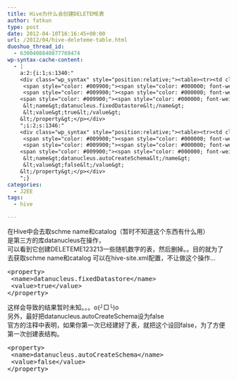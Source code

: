 ```yaml
---
title: Hive为什么会创建DELETEME表
author: fatkun
type: post
date: 2012-04-10T16:16:45+00:00
url: /2012/04/hive-deleteme-table.html
duoshuo_thread_id:
  - 6300408840877769474
wp-syntax-cache-content:
  - |
    a:2:{i:1;s:1340:"
    <div class="wp_syntax" style="position:relative;"><table><tr><td class="code"><pre class="xml" style="font-family:monospace;"><span style="color: #009900;"><span style="color: #000000; font-weight: bold;">&lt;property<span style="color: #000000; font-weight: bold;">&gt;</span></span></span>
     <span style="color: #009900;"><span style="color: #000000; font-weight: bold;">&lt;name<span style="color: #000000; font-weight: bold;">&gt;</span></span></span>datanucleus.fixedDatastore<span style="color: #009900;"><span style="color: #000000; font-weight: bold;">&lt;/name<span style="color: #000000; font-weight: bold;">&gt;</span></span></span>
     <span style="color: #009900;"><span style="color: #000000; font-weight: bold;">&lt;value<span style="color: #000000; font-weight: bold;">&gt;</span></span></span>true<span style="color: #009900;"><span style="color: #000000; font-weight: bold;">&lt;/value<span style="color: #000000; font-weight: bold;">&gt;</span></span></span>
    <span style="color: #009900;"><span style="color: #000000; font-weight: bold;">&lt;/property<span style="color: #000000; font-weight: bold;">&gt;</span></span></span></pre></td></tr></table><p class="theCode" style="display:none;">&lt;property&gt;
     &lt;name&gt;datanucleus.fixedDatastore&lt;/name&gt;
     &lt;value&gt;true&lt;/value&gt;
    &lt;/property&gt;</p></div>
    ";i:2;s:1346:"
    <div class="wp_syntax" style="position:relative;"><table><tr><td class="code"><pre class="xml" style="font-family:monospace;"><span style="color: #009900;"><span style="color: #000000; font-weight: bold;">&lt;property<span style="color: #000000; font-weight: bold;">&gt;</span></span></span>
     <span style="color: #009900;"><span style="color: #000000; font-weight: bold;">&lt;name<span style="color: #000000; font-weight: bold;">&gt;</span></span></span>datanucleus.autoCreateSchema<span style="color: #009900;"><span style="color: #000000; font-weight: bold;">&lt;/name<span style="color: #000000; font-weight: bold;">&gt;</span></span></span>
     <span style="color: #009900;"><span style="color: #000000; font-weight: bold;">&lt;value<span style="color: #000000; font-weight: bold;">&gt;</span></span></span>false<span style="color: #009900;"><span style="color: #000000; font-weight: bold;">&lt;/value<span style="color: #000000; font-weight: bold;">&gt;</span></span></span>
    <span style="color: #009900;"><span style="color: #000000; font-weight: bold;">&lt;/property<span style="color: #000000; font-weight: bold;">&gt;</span></span></span></pre></td></tr></table><p class="theCode" style="display:none;">&lt;property&gt;
     &lt;name&gt;datanucleus.autoCreateSchema&lt;/name&gt;
     &lt;value&gt;false&lt;/value&gt;
    &lt;/property&gt;</p></div>
    ";}
categories:
  - J2EE
tags:
  - hive

---
```

在Hive中会去取schme name和catalog（暂时不知道这个东西有什么用）  
是第三方的库datanucleus在操作，  
可以看到它创建DELETEME123213一些随机数字的表，然后删掉。。目的就为了去获取schme name和catalog
可以在hive-site.xml配置，不让做这个操作&#8230;
<pre escaped="true" lang="xml">&lt;property&gt;
 &lt;name&gt;datanucleus.fixedDatastore&lt;/name&gt;
 &lt;value&gt;true&lt;/value&gt;
&lt;/property&gt;</pre>
这样会导致的结果暂时未知。。。o(╯□╰)o  
另外，最好把datanucleus.autoCreateSchema设为false  
官方的注释中表明，如果你第一次已经建好了表，就把这个设回false，为了方便第一次创建表结构。
<pre escaped="true" lang="xml">&lt;property&gt;
 &lt;name&gt;datanucleus.autoCreateSchema&lt;/name&gt;
 &lt;value&gt;false&lt;/value&gt;
&lt;/property&gt;</pre>